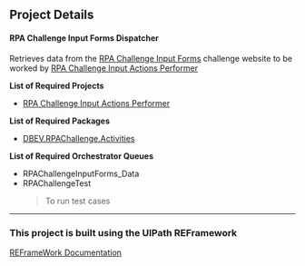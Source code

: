 ## Project Details ##
#### RPA Challenge Input Forms Dispatcher ###

Retrieves data from the [RPA Challenge Input Forms](https://rpachallenge.com/) challenge website to be worked by [RPA Challenge Input Actions Performer](https://github.com/Drbbeard/RPAChallenge-InputForms-Performer.git)

**List of Required Projects**
- [RPA Challenge Input Actions Performer](https://github.com/Drbbeard/RPAChallenge-InputForms-Performer.git)

**List of Required Packages**
- [DBEV.RPAChallenge.Activities](https://github.com/Drbbeard/rpachallenge-activities.git)

**List of Required Orchestrator Queues**
- RPAChallengeInputForms_Data
- RPAChallengeTest
    >To run test cases
---

### This project is built using the UIPath REFramework ###

[REFrameWork Documentation](https://github.com/UiPath/ReFrameWork/blob/master/Documentation/REFramework%20documentation.pdf)
